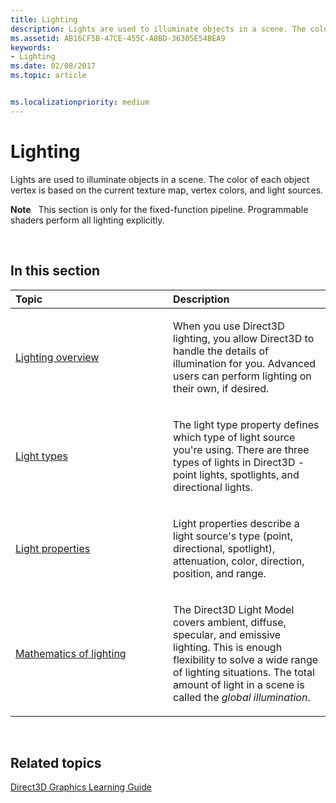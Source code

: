 ```yaml
---
title: Lighting
description: Lights are used to illuminate objects in a scene. The color of each object vertex is based on the current texture map, vertex colors, and light sources.
ms.assetid: AB16CF5B-47CE-455C-A8BD-36305E54BEA9
keywords:
- Lighting
ms.date: 02/08/2017
ms.topic: article


ms.localizationpriority: medium
---
```

# Lighting


Lights are used to illuminate objects in a scene. The color of each object vertex is based on the current texture map, vertex colors, and light sources.

**Note**   This section is only for the fixed-function pipeline. Programmable shaders perform all lighting explicitly.

 

## <span id="in-this-section"></span>In this section


<table>
<colgroup>
<col width="50%" />
<col width="50%" />
</colgroup>
<thead>
<tr class="header">
<th align="left">Topic</th>
<th align="left">Description</th>
</tr>
</thead>
<tbody>
<tr class="odd">
<td align="left"><p><a href="lighting-overview.md">Lighting overview</a></p></td>
<td align="left"><p>When you use Direct3D lighting, you allow Direct3D to handle the details of illumination for you. Advanced users can perform lighting on their own, if desired.</p></td>
</tr>
<tr class="even">
<td align="left"><p><a href="light-types.md">Light types</a></p></td>
<td align="left"><p>The light type property defines which type of light source you're using. There are three types of lights in Direct3D - point lights, spotlights, and directional lights.</p></td>
</tr>
<tr class="odd">
<td align="left"><p><a href="light-properties.md">Light properties</a></p></td>
<td align="left"><p>Light properties describe a light source's type (point, directional, spotlight), attenuation, color, direction, position, and range.</p></td>
</tr>
<tr class="even">
<td align="left"><p><a href="mathematics-of-lighting.md">Mathematics of lighting</a></p></td>
<td align="left"><p>The Direct3D Light Model covers ambient, diffuse, specular, and emissive lighting. This is enough flexibility to solve a wide range of lighting situations. The total amount of light in a scene is called the <em>global illumination</em>.</p></td>
</tr>
</tbody>
</table>

 

## <span id="related-topics"></span>Related topics


[Direct3D Graphics Learning Guide](index.md)

 

 




